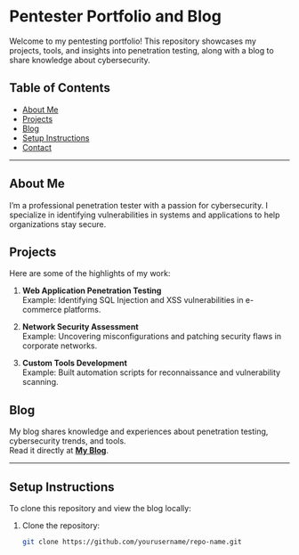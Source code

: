 # Pentester Portfolio and Blog

Welcome to my pentesting portfolio! This repository showcases my projects, tools, and insights into penetration testing, along with a blog to share knowledge about cybersecurity.

## Table of Contents
- [About Me](#about-me)
- [Projects](#projects)
- [Blog](#blog)
- [Setup Instructions](#setup-instructions)
- [Contact](#contact)

---

## About Me
I’m a professional penetration tester with a passion for cybersecurity. I specialize in identifying vulnerabilities in systems and applications to help organizations stay secure.

## Projects
Here are some of the highlights of my work:
1. **Web Application Penetration Testing**  
   Example: Identifying SQL Injection and XSS vulnerabilities in e-commerce platforms.
   
2. **Network Security Assessment**  
   Example: Uncovering misconfigurations and patching security flaws in corporate networks.

3. **Custom Tools Development**  
   Example: Built automation scripts for reconnaissance and vulnerability scanning.


## Blog
My blog shares knowledge and experiences about penetration testing, cybersecurity trends, and tools.  
Read it directly at **[My Blog](https://0xas1f.github.io/)**.

---

## Setup Instructions
To clone this repository and view the blog locally:

1. Clone the repository:
   ```bash
   git clone https://github.com/yourusername/repo-name.git
